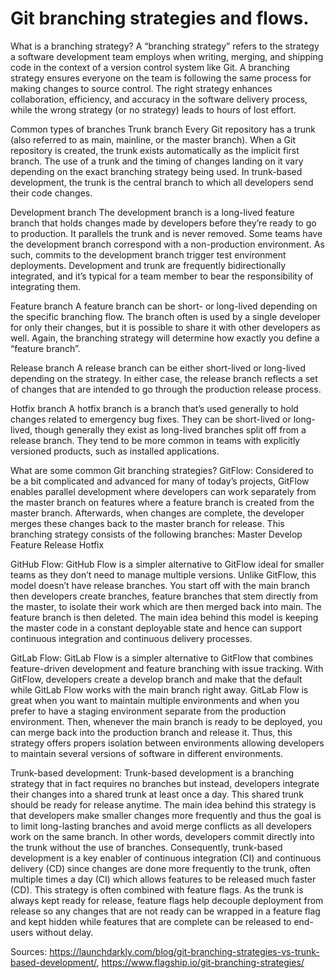 # Git branching strategies and flows.

What is a branching strategy?
A “branching strategy” refers to the strategy a software development team employs when writing, merging, and shipping code in the context of a version control system like Git. A branching strategy ensures everyone on the team is following the same process for making changes to source control. The right strategy enhances collaboration, efficiency, and accuracy in the software delivery process, while the wrong strategy (or no strategy) leads to hours of lost effort. 

Common types of branches
Trunk branch
Every Git repository has a trunk (also referred to as main, mainline, or the master branch). When a Git repository is created, the trunk exists automatically as the implicit first branch. The use of a trunk and the timing of changes landing on it vary depending on the exact branching strategy being used. In trunk-based development, the trunk is the central branch to which all developers send their code changes.

Development branch
The development branch is a long-lived feature branch that holds changes made by developers before they’re ready to go to production. It parallels the trunk and is never removed. Some teams have the development branch correspond with a non-production environment. As such, commits to the development branch trigger test environment deployments. Development and trunk are frequently bidirectionally integrated, and it’s typical for a team member to bear the responsibility of integrating them.

Feature branch
A feature branch can be short- or long-lived depending on the specific branching flow. The branch often is used by a single developer for only their changes, but it is possible to share it with other developers as well. Again, the branching strategy will determine how exactly you define a “feature branch”. 

Release branch
A release branch can be either short-lived or long-lived depending on the strategy. In either case, the release branch reflects a set of changes that are intended to go through the production release process.

Hotfix branch
A hotfix branch is a branch that’s used generally to hold changes related to emergency bug fixes. They can be short-lived or long-lived, though generally they exist as long-lived branches split off from a release branch. They tend to be more common in teams with explicitly versioned products, such as installed applications.

What are some common Git branching strategies?
GitFlow:
Considered to be a bit complicated and advanced for many of today’s projects, GitFlow enables parallel development where developers can work separately from the master branch on features where a feature branch is created from the master branch.
Afterwards, when changes are complete, the developer merges these changes back to the master branch for release.
This branching strategy consists of the following branches:
Master 
Develop
Feature
Release
Hotfix

GitHub Flow:
GitHub Flow is a simpler alternative to GitFlow ideal for smaller teams as they don’t need to manage multiple versions. Unlike GitFlow, this model doesn’t have release branches. You start off with the main branch then developers create branches, feature branches that stem directly from the master, to isolate their work which are then merged back into main. The feature branch is then deleted. The main idea behind this model is keeping the master code in a constant deployable state and hence can support continuous integration and continuous delivery processes.

GitLab Flow:
GitLab Flow is a simpler alternative to GitFlow that combines feature-driven development and feature branching with issue tracking. With GitFlow, developers create a develop branch and make that the default while GitLab Flow works with the main branch right away. GitLab Flow is great when you want to maintain multiple environments and when you prefer to have a staging environment separate from the production environment. Then, whenever the main branch is ready to be deployed, you can merge back into the production branch and release it. Thus, this strategy offers propers isolation between environments allowing developers to maintain several versions of software in different environments.

Trunk-based development:
Trunk-based development is a branching strategy that in fact requires no branches but instead, developers integrate their changes into a shared trunk at least once a day. This shared trunk should be ready for release anytime.
The main idea behind this strategy is that developers make smaller changes more frequently and thus the goal is to limit long-lasting branches and avoid merge conflicts as all developers work on the same branch. In other words, developers commit directly into the trunk without the use of branches.
Consequently, trunk-based development is a key enabler of continuous integration (CI) and continuous delivery (CD)  since changes are done more frequently to the trunk, often multiple times a day (CI) which allows features to be released much faster (CD).
This strategy is often combined with feature flags. As the trunk is always kept ready for release, feature flags help decouple deployment from release so any changes that are not ready can be wrapped in a feature flag and kept hidden while features that are complete can be released to end-users without delay. 


Sources: https://launchdarkly.com/blog/git-branching-strategies-vs-trunk-based-development/, https://www.flagship.io/git-branching-strategies/ 
